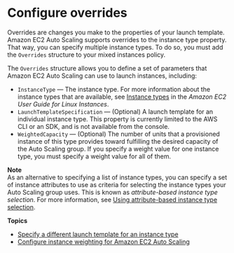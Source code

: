# Configure overrides<a name="ec2-auto-scaling-configuring-overrides"></a>

Overrides are changes you make to the properties of your launch template\. Amazon EC2 Auto Scaling supports overrides to the instance type property\. That way, you can specify multiple instance types\. To do so, you must add the `Overrides` structure to your mixed instances policy\.

The `Overrides` structure allows you to define a set of parameters that Amazon EC2 Auto Scaling can use to launch instances, including:
+ `InstanceType` — The instance type\. For more information about the instance types that are available, see [Instance types](https://docs.aws.amazon.com/AWSEC2/latest/UserGuide/instance-types.html) in the *Amazon EC2 User Guide for Linux Instances*\. 
+ `LaunchTemplateSpecification` — \(Optional\) A launch template for an individual instance type\. This property is currently limited to the AWS CLI or an SDK, and is not available from the console\. 
+ `WeightedCapacity` — \(Optional\) The number of units that a provisioned instance of this type provides toward fulfilling the desired capacity of the Auto Scaling group\. If you specify a weight value for one instance type, you must specify a weight value for all of them\.

**Note**  
As an alternative to specifying a list of instance types, you can specify a set of instance attributes to use as criteria for selecting the instance types your Auto Scaling group uses\. This is known as *attribute\-based instance type selection*\. For more information, see [Using attribute\-based instance type selection](create-asg-instance-type-requirements.md)\.

**Topics**
+ [Specify a different launch template for an instance type](ec2-auto-scaling-mixed-instances-groups-launch-template-overrides.md)
+ [Configure instance weighting for Amazon EC2 Auto Scaling](ec2-auto-scaling-mixed-instances-groups-instance-weighting.md)
